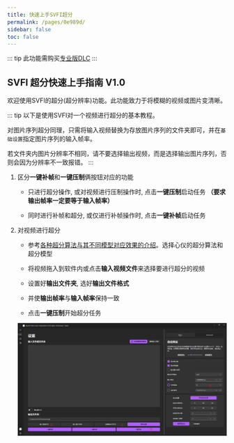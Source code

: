 ```yaml
---
title: 快速上手SVFI超分
permalink: /pages/0e989d/
sidebar: false
toc: false
---
```


::: tip
此功能需购买[专业版DLC](https://store.steampowered.com/app/1718750/SVFI_Professional/)
:::

## SVFI 超分快速上手指南 V1.0

​  欢迎使用SVFI的超分(超分辨率)功能。此功能致力于将模糊的视频或图片变清晰。

::: tip
以下是使用SVFI对一个视频进行超分的基本教程。

对图片序列超分同理，只需将输入视频替换为存放图片序列的文件夹即可，并在`基础设置`指定图片序列的输入帧率。

若文件夹内图片分辨率不相同，请不要选择输出视频，而是选择输出图片序列，否则会因为分辨率不一致报错。
:::

1. 区分**一键补帧**和**一键压制**俩按钮对应的功能

   - 只进行超分操作, 或对视频进行压制操作时, 点击**一键压制**启动任务 **（要求输出帧率一定要等于输入帧率）**

   - 同时进行补帧和超分, 或仅进行补帧操作时, 点击**一键补帧**启动任务

2. 对视频进行超分

   - 参考[各种超分算法与其不同模型对应效果的介绍](/pages/052617/#对超分模型的介绍)。选择心仪的超分算法和超分模型

   - 将视频拖入到软件内或点击**输入视频文件**来选择要进行超分的视频

   - 设置好**输出文件夹**, 选好**输出文件格式**

   - 并使**输出帧率**与**输入帧率**保持一致

   - 点击**一键压制**开始超分任务

   ![对视频进行超分的步骤](/Statics/UserGuide/45.png)
